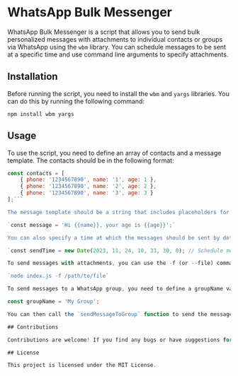 # WhatsApp Bulk Messenger

WhatsApp Bulk Messenger is a script that allows you to send bulk personalized messages with attachments to individual contacts or groups via WhatsApp using the `wbm` library. You can schedule messages to be sent at a specific time and use command line arguments to specify attachments.

## Installation

Before running the script, you need to install the `wbm` and `yargs` libraries. You can do this by running the following command:

`npm install wbm yargs`

## Usage

To use the script, you need to define an array of contacts and a message template. The contacts should be in the following format:

```javascript
const contacts = [
    { phone: '1234567890', name: '1', age: 1 },
    { phone: '1234567890', name: '2', age: 2 },
    { phone: '1234567890', name: '3', age: 3 }
];```

The message template should be a string that includes placeholders for the contact’s information. For example:

`const message = 'Hi {{name}}, your age is {{age}}';`

You can also specify a time at which the messages should be sent by defining a sendTime variable. For example:

`const sendTime = new Date(2023, 11, 24, 10, 33, 30, 0); // Schedule message for December 24th 2023 at 10:33:30`

To send messages with attachments, you can use the -f (or --file) command line argument to specify the path of a file to be sent as an attachment with the message. For example:

`node index.js -f /path/to/file`

To send messages to a WhatsApp group, you need to define a groupName variable that specifies the name of the group to which the message should be sent. For example:

const groupName = 'My Group';

You can then call the `sendMessageToGroup` function to send the message to the group.

## Contributions

Contributions are welcome! If you find any bugs or have suggestions for improving the script, please open an issue or submit a pull request.

## License

This project is licensed under the MIT License.
